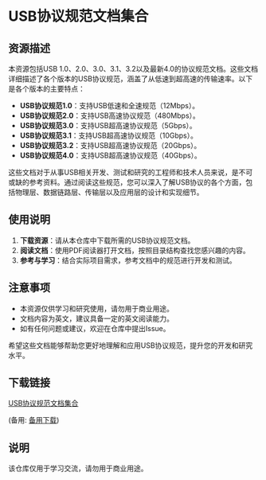 # USB协议规范文档集合

## 资源描述

本资源包括USB 1.0、2.0、3.0、3.1、3.2以及最新4.0的协议规范文档。这些文档详细描述了各个版本的USB协议规范，涵盖了从低速到超高速的传输速率。以下是各个版本的主要特点：

- **USB协议规范1.0**：支持USB低速和全速规范（12Mbps）。
- **USB协议规范2.0**：支持USB高速协议规范（480Mbps）。
- **USB协议规范3.0**：支持USB超高速协议规范（5Gbps）。
- **USB协议规范3.1**：支持USB超高速协议规范（10Gbps）。
- **USB协议规范3.2**：支持USB超高速协议规范（20Gbps）。
- **USB协议规范4.0**：支持USB超高速协议规范（40Gbps）。

这些文档对于从事USB相关开发、测试和研究的工程师和技术人员来说，是不可或缺的参考资料。通过阅读这些规范，您可以深入了解USB协议的各个方面，包括物理层、数据链路层、传输层以及应用层的设计和实现细节。

## 使用说明

1. **下载资源**：请从本仓库中下载所需的USB协议规范文档。
2. **阅读文档**：使用PDF阅读器打开文档，按照目录结构查找您感兴趣的内容。
3. **参考与学习**：结合实际项目需求，参考文档中的规范进行开发和测试。

## 注意事项

- 本资源仅供学习和研究使用，请勿用于商业用途。
- 文档内容为英文，建议具备一定的英文阅读能力。
- 如有任何问题或建议，欢迎在仓库中提出Issue。

希望这些文档能够帮助您更好地理解和应用USB协议规范，提升您的开发和研究水平。

## 下载链接
[USB协议规范文档集合](https://pan.quark.cn/s/c12fe680bfb1) 

(备用: [备用下载](https://pan.baidu.com/s/1O72z9SzrOzLTSX6qG-G2Eg?pwd=1234))

## 说明

该仓库仅用于学习交流，请勿用于商业用途。
